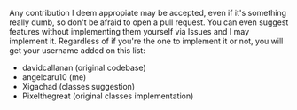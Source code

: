 Any contribution I deem appropiate may be accepted, even if it's something really dumb, so don't be afraid to open a pull request.
You can even suggest features without implementing them yourself via Issues and I may implement it.
Regardless of if you're the one to implement it or not, you will get your username added on this list:
  - davidcallanan (original codebase)
  - angelcaru10 (me)
  - Xigachad (classes suggestion)
  - Pixelthegreat (original classes implementation)